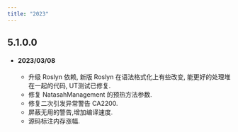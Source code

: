 ```yaml
---
title: "2023"
---  
```


## 5.1.0.0
  - #### 2023/03/08
    - 升级 Roslyn 依赖, 新版 Roslyn 在语法格式化上有些改变, 能更好的处理堆在一起的代码, UT测试已修复.
    - 修复 NatasahManagement 的预热方法参数.
    - 修复二次引发异常警告 CA2200.
    - 屏蔽无用的警告,增加编译速度.
    - 源码标注内存涨幅.

